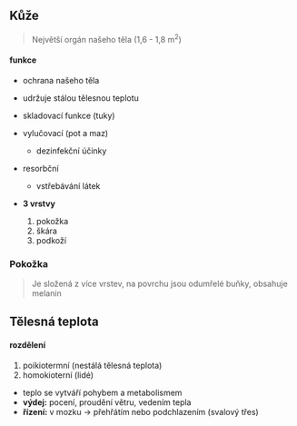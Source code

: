 ## Kůže
> Největší orgán našeho těla (1,6 - 1,8 m<sup>2</sup>)

#### funkce
* ochrana našeho těla
* udržuje stálou tělesnou teplotu
* skladovací funkce (tuky)
* vylučovací (pot a maz)
    * dezinfekční účinky
* resorbční
    * vstřebávání látek

* **3 vrstvy**
    1) pokožka
    1) škára
    1) podkoží

### Pokožka
> Je složená z více vrstev, na povrchu jsou odumřelé buňky, obsahuje melanin

## Tělesná teplota 
#### rozdělení
1. poikiotermní (nestálá tělesná teplota)
2. homokioterní (lidé)
* teplo se vytváří pohybem a metabolismem
* **výdej:** pocení, proudění větru, vedením tepla
* **řízení:** v mozku -> přehřátím nebo podchlazením (svalový třes)
